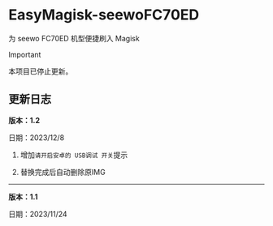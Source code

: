 # EasyMagisk-seewoFC70ED
为 seewo FC70ED 机型便捷刷入 Magisk

> [!IMPORTANT]  
> 本项目已停止更新。

## 更新日志

**版本：1.2**

日期：2023/12/8

1. 增加`请开启安卓的 USB调试 开关`提示

2. 替换完成后自动删除原IMG

------

**版本：1.1**

日期：2023/11/24
